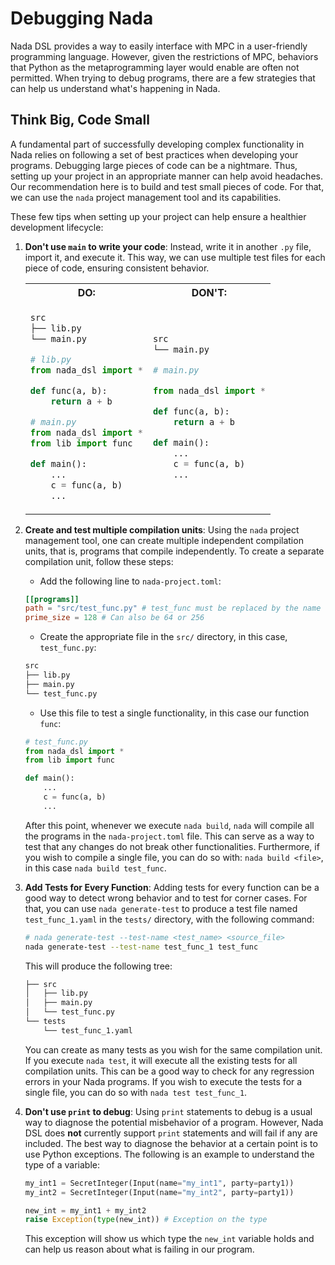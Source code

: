 # Debugging Nada

Nada DSL provides a way to easily interface with MPC in a user-friendly programming language. However, given the restrictions of MPC, behaviors that Python as the metaprogramming layer would enable are often not permitted. When trying to debug programs, there are a few strategies that can help us understand what's happening in Nada.

## Think Big, Code Small

A fundamental part of successfully developing complex functionality in Nada relies on following a set of best practices when developing your programs. Debugging large pieces of code can be a nightmare. Thus, setting up your project in an appropriate manner can help avoid headaches. Our recommendation here is to build and test small pieces of code. For that, we can use the `nada` project management tool and its capabilities.

These few tips when setting up your project can help ensure a healthier development lifecycle:

1. **Don't use `main` to write your code**: Instead, write it in another `.py` file, import it, and execute it. This way, we can use multiple test files for each piece of code, ensuring consistent behavior.

    <table>
    <tr>
    <th>DO:</th>
    <th>DON'T:</th>
    </tr>
    <tr>
    <td>

    ```bash
    src
    ├── lib.py
    └── main.py
    ```

    ```python 
    # lib.py
    from nada_dsl import *

    def func(a, b):
        return a + b
    ```

    ```python 
    # main.py
    from nada_dsl import *
    from lib import func

    def main():
        ...
        c = func(a, b)
        ...
    ```
    </td>
    <td>

    ```bash
    src
    └── main.py
    ```

    ```python 
    # main.py

    from nada_dsl import *

    def func(a, b):
        return a + b

    def main():
        ...
        c = func(a, b)
        ...
    ```
    </td>
    </tr>
    </table>

2. **Create and test multiple compilation units**: Using the `nada` project management tool, one can create multiple independent compilation units, that is, programs that compile independently. To create a separate compilation unit, follow these steps:

    * Add the following line to `nada-project.toml`:
    ```toml
    [[programs]]
    path = "src/test_func.py" # test_func must be replaced by the name of your choice.
    prime_size = 128 # Can also be 64 or 256
    ```

    * Create the appropriate file in the `src/` directory, in this case, `test_func.py`:

    ```bash
    src
    ├── lib.py
    ├── main.py
    └── test_func.py
    ```

    * Use this file to test a single functionality, in this case our function `func`:

    ```python
    # test_func.py
    from nada_dsl import *
    from lib import func

    def main():
        ...
        c = func(a, b)
        ...
    ```

    After this point, whenever we execute `nada build`, `nada` will compile all the programs in the `nada-project.toml` file. This can serve as a way to test that any changes do not break other functionalities. Furthermore, if you wish to compile a single file, you can do so with: `nada build <file>`, in this case `nada build test_func`.

3. **Add Tests for Every Function**: Adding tests for every function can be a good way to detect wrong behavior and to test for corner cases. For that, you can use `nada generate-test` to produce a test file named `test_func_1.yaml` in the `tests/` directory, with the following command:
    ```bash
    # nada generate-test --test-name <test_name> <source_file>
    nada generate-test --test-name test_func_1 test_func
    ```

    This will produce the following tree:

    ```bash
    ├── src
    │   ├── lib.py
    │   ├── main.py
    │   └── test_func.py
    └── tests
        └── test_func_1.yaml
    ```
    You can create as many tests as you wish for the same compilation unit. If you execute `nada test`, it will execute all the existing tests for all compilation units. This can be a good way to check for any regression errors in your Nada programs. If you wish to execute the tests for a single file, you can do so with `nada test test_func_1`.

4. **Don't use `print` to debug**: Using `print` statements to debug is a usual way to diagnose the potential misbehavior of a program. However, Nada DSL does **not** currently support `print` statements and will fail if any are included. The best way to diagnose the behavior at a certain point is to use Python exceptions. The following is an example to understand the type of a variable:

    ```python
    my_int1 = SecretInteger(Input(name="my_int1", party=party1))
    my_int2 = SecretInteger(Input(name="my_int2", party=party1))

    new_int = my_int1 + my_int2
    raise Exception(type(new_int)) # Exception on the type
    ```
    This exception will show us which type the `new_int` variable holds and can help us reason about what is failing in our program.